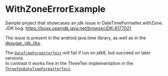 # WithZoneErrorExample

Sample project that showcases an jdk issue in DateTimeFormatter.withZone.  
JDK bug: https://bugs.openjdk.java.net/browse/JDK-8177021

The issue is present in the android java.time library, as well as in the [desugar_jdk_libs](https://github.com/google/desugar_jdk_libs).

The [`DateTimeFormatterTest`](https://github.com/inv3rse/WithZoneErrorExample/blob/master/app/src/test/java/com/inverse/cc/withzoneerrorexample/DateTimeFormatterTest.kt#L30) will fail if run on jdk8, but succeed on later versions.  
In contrast it works fine in the ThreeTen implementation in the [`ThreeTenDateTimeFormatterTest`](https://github.com/inv3rse/WithZoneErrorExample/blob/master/app/src/test/java/com/inverse/cc/withzoneerrorexample/ThreeTenDateTimeFormatterTest.kt).

